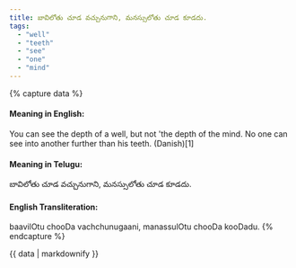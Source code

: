```yaml
---
title: బావిలోతు చూడ వచ్చునుగాని, మనస్సులోతు చూడ కూడదు.
tags:
  - "well"
  - "teeth"
  - "see"
  - "one"
  - "mind"
---
```


{% capture data %}
#### Meaning in English:
You can see the depth of a well, but not 'the depth of the mind.
No one can see into another further than his teeth. (Danish)[1]

#### Meaning in Telugu:
బావిలోతు చూడ వచ్చునుగాని, మనస్సులోతు చూడ కూడదు.

#### English Transliteration:
baavilOtu chooDa vachchunugaani, manassulOtu chooDa kooDadu.
{% endcapture %}

{{ data | markdownify }}

